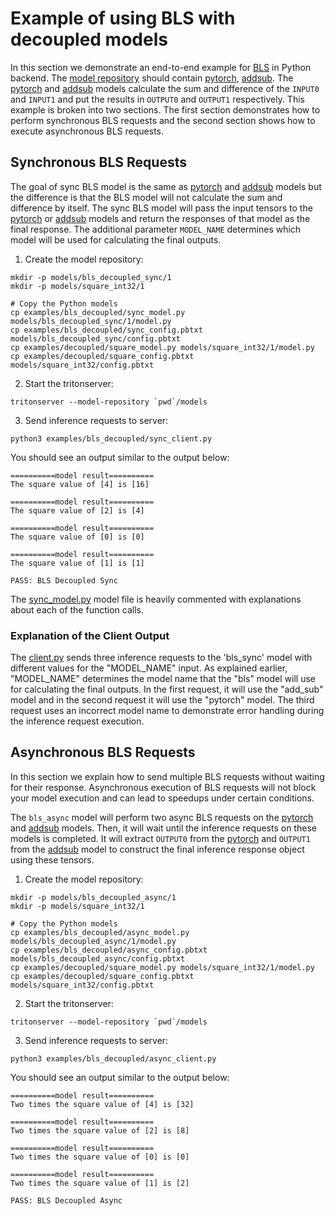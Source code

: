 <!--
# Copyright 2023, NVIDIA CORPORATION & AFFILIATES. All rights reserved.
#
# Redistribution and use in source and binary forms, with or without
# modification, are permitted provided that the following conditions
# are met:
#  * Redistributions of source code must retain the above copyright
#    notice, this list of conditions and the following disclaimer.
#  * Redistributions in binary form must reproduce the above copyright
#    notice, this list of conditions and the following disclaimer in the
#    documentation and/or other materials provided with the distribution.
#  * Neither the name of NVIDIA CORPORATION nor the names of its
#    contributors may be used to endorse or promote products derived
#    from this software without specific prior written permission.
#
# THIS SOFTWARE IS PROVIDED BY THE COPYRIGHT HOLDERS ``AS IS'' AND ANY
# EXPRESS OR IMPLIED WARRANTIES, INCLUDING, BUT NOT LIMITED TO, THE
# IMPLIED WARRANTIES OF MERCHANTABILITY AND FITNESS FOR A PARTICULAR
# PURPOSE ARE DISCLAIMED.  IN NO EVENT SHALL THE COPYRIGHT OWNER OR
# CONTRIBUTORS BE LIABLE FOR ANY DIRECT, INDIRECT, INCIDENTAL, SPECIAL,
# EXEMPLARY, OR CONSEQUENTIAL DAMAGES (INCLUDING, BUT NOT LIMITED TO,
# PROCUREMENT OF SUBSTITUTE GOODS OR SERVICES; LOSS OF USE, DATA, OR
# PROFITS; OR BUSINESS INTERRUPTION) HOWEVER CAUSED AND ON ANY THEORY
# OF LIABILITY, WHETHER IN CONTRACT, STRICT LIABILITY, OR TORT
# (INCLUDING NEGLIGENCE OR OTHERWISE) ARISING IN ANY WAY OUT OF THE USE
# OF THIS SOFTWARE, EVEN IF ADVISED OF THE POSSIBILITY OF SUCH DAMAGE.
-->

# Example of using BLS with decoupled models

In this section we demonstrate an end-to-end example for
[BLS](../../README.md#business-logic-scripting) in Python backend. The
[model repository](https://github.com/triton-inference-server/server/blob/main/docs/user_guide/model_repository.md)
should contain [pytorch](../pytorch), [addsub](../add_sub).  The
[pytorch](../pytorch) and [addsub](../add_sub) models calculate the sum and
difference of the `INPUT0` and `INPUT1` and put the results in `OUTPUT0` and
`OUTPUT1` respectively. This example is broken into two sections. The first
section demonstrates how to perform synchronous BLS requests and the second
section shows how to execute asynchronous BLS requests.

## Synchronous BLS Requests

The goal of sync BLS model is the same as [pytorch](../pytorch) and
[addsub](../add_sub) models but the difference is that the BLS model will not
calculate the sum and difference by itself. The sync BLS model will pass the
input tensors to the [pytorch](../pytorch) or [addsub](../add_sub) models and
return the responses of that model as the final response. The additional
parameter `MODEL_NAME` determines which model will be used for calculating the
final outputs.

1. Create the model repository:

```console
mkdir -p models/bls_decoupled_sync/1
mkdir -p models/square_int32/1

# Copy the Python models
cp examples/bls_decoupled/sync_model.py models/bls_decoupled_sync/1/model.py
cp examples/bls_decoupled/sync_config.pbtxt models/bls_decoupled_sync/config.pbtxt
cp examples/decoupled/square_model.py models/square_int32/1/model.py
cp examples/decoupled/square_config.pbtxt models/square_int32/config.pbtxt
```

2. Start the tritonserver:

```
tritonserver --model-repository `pwd`/models
```

3. Send inference requests to server:

```
python3 examples/bls_decoupled/sync_client.py
```

You should see an output similar to the output below:

```
==========model result==========
The square value of [4] is [16]

==========model result==========
The square value of [2] is [4]

==========model result==========
The square value of [0] is [0]

==========model result==========
The square value of [1] is [1]

PASS: BLS Decoupled Sync
```

The [sync_model.py](./sync_model.py) model file is heavily commented with
explanations about each of the function calls.

### Explanation of the Client Output

The [client.py](./sync_client.py) sends three inference requests to the 'bls_sync'
model with different values for the "MODEL_NAME" input. As explained earlier,
"MODEL_NAME" determines the model name that the "bls" model will use for
calculating the final outputs. In the first request, it will use the "add_sub"
model and in the second request it will use the "pytorch" model. The third
request uses an incorrect model name to demonstrate error handling during
the inference request execution.

## Asynchronous BLS Requests

In this section we explain how to send multiple BLS requests without waiting for
their response. Asynchronous execution of BLS requests will not block your
model execution and can lead to speedups under certain conditions.

The `bls_async` model will perform two async BLS requests on the
[pytorch](../pytorch) and [addsub](../add_sub) models. Then, it will wait until
the inference requests on these models is completed. It will extract `OUTPUT0`
from the [pytorch](../pytorch) and `OUTPUT1` from the [addsub](../add_sub) model
to construct the final inference response object using these tensors.

1. Create the model repository:

```console
mkdir -p models/bls_decoupled_async/1
mkdir -p models/square_int32/1

# Copy the Python models
cp examples/bls_decoupled/async_model.py models/bls_decoupled_async/1/model.py
cp examples/bls_decoupled/async_config.pbtxt models/bls_decoupled_async/config.pbtxt
cp examples/decoupled/square_model.py models/square_int32/1/model.py
cp examples/decoupled/square_config.pbtxt models/square_int32/config.pbtxt
```

2. Start the tritonserver:

```
tritonserver --model-repository `pwd`/models
```

3. Send inference requests to server:

```
python3 examples/bls_decoupled/async_client.py
```

You should see an output similar to the output below:

```
==========model result==========
Two times the square value of [4] is [32]

==========model result==========
Two times the square value of [2] is [8]

==========model result==========
Two times the square value of [0] is [0]

==========model result==========
Two times the square value of [1] is [2]

PASS: BLS Decoupled Async
```
